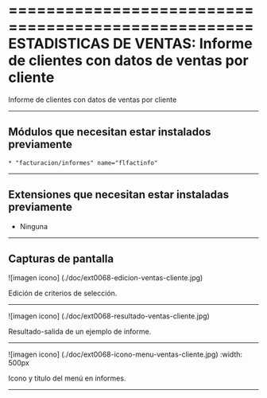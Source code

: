 ====================================================
ESTADISTICAS DE VENTAS: Informe de clientes con datos de ventas por cliente
====================================================

Informe de clientes con datos de ventas por cliente


---------------------
Módulos que necesitan estar instalados previamente
---------------------

    * "facturacion/informes" name="flfactinfo"


---------------------
Extensiones que necesitan estar instaladas previamente
---------------------

   * Ninguna


---------------------
Capturas de pantalla
---------------------

![imagen icono] (./doc/ext0068-edicion-ventas-cliente.jpg)

   
   Edición de criterios de selección.
   
------

![imagen icono] (./doc/ext0068-resultado-ventas-cliente.jpg)

   
   Resultado-salida de un ejemplo de informe.
   
------

![imagen icono] (./doc/ext0068-icono-menu-ventas-cliente.jpg)
   :width: 500px
    
   Icono y titulo del menú en informes.
   
------
